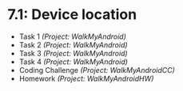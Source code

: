 # 7.1: Device location

* Task 1 *(Project: WalkMyAndroid)*
* Task 2 *(Project: WalkMyAndroid)*
* Task 3 *(Project: WalkMyAndroid)*
* Task 4 *(Project: WalkMyAndroid)*
* Coding Challenge *(Project: WalkMyAndroidCC)*
* Homework *(Project: WalkMyAndroidHW)*
